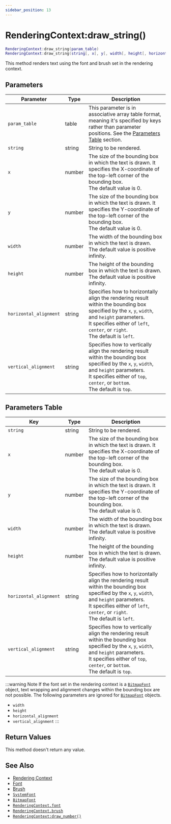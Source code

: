 ```yaml
---
sidebar_position: 13
---
```


# RenderingContext:draw_string()
```lua
RenderingContext:draw_string(param_table)
RenderingContext:draw_string(string[, x[, y[, width[, height[, horizontal_alignment[, vertical_alignment]]]]]])
```
This method renders text using the font and brush set in the rendering context.


## Parameters
|Parameter|Type|Description|
|-|-|-|
|`param_table`|table|This parameter is in associative array table format, meaning it's specified by keys rather than parameter positions. See the [Parameters Table](#parameters-table) section.|
|`string`|string|String to be rendered.
|`x`|number|The size of the bounding box in which the text is drawn. It specifies the X-coordinate of the top-left corner of the bounding box.<br/>The default value is 0.
|`y`|number|The size of the bounding box in which the text is drawn. It specifies the Y-coordinate of the top-left corner of the bounding box.<br/>The default value is 0.
|`width`|number|The width of the bounding box in which the text is drawn.<br/>The default value is positive infinity.
|`height`|number|The height of the bounding box in which the text is drawn.<br/>The default value is positive infinity.
|`horizontal_alignment`|string|Specifies how to horizontally align the rendering result within the bounding box specified by the `x`, `y`, `width`, and `height` parameters.<br/>It specifies either of `left`, `center`, or `right`.<br/>The default is `left`.
|`vertical_alignment`|string|Specifies how to vertically align the rendering result within the bounding box specified by the `x`, `y`, `width`, and `height` parameters.<br/>It specifies either of `top`, `center`, or `bottom`.<br/>The default is `top`.


## Parameters Table
|Key|Type|Description|
|-|-|-|
|`string`|string|String to be rendered.
|`x`|number|The size of the bounding box in which the text is drawn. It specifies the X-coordinate of the top-left corner of the bounding box.<br/>The default value is 0.
|`y`|number|The size of the bounding box in which the text is drawn. It specifies the Y-coordinate of the top-left corner of the bounding box.<br/>The default value is 0.
|`width`|number|The width of the bounding box in which the text is drawn.<br/>The default value is positive infinity.
|`height`|number|The height of the bounding box in which the text is drawn.<br/>The default value is positive infinity.
|`horizontal_alignment`|string|Specifies how to horizontally align the rendering result within the bounding box specified by the `x`, `y`, `width`, and `height` parameters.<br/>It specifies either of `left`, `center`, or `right`.<br/>The default is `left`.
|`vertical_alignment`|string|Specifies how to vertically align the rendering result within the bounding box specified by the `x`, `y`, `width`, and `height` parameters.<br/>It specifies either of `top`, `center`, or `bottom`.<br/>The default is `top`.

:::warning Note
If the font set in the rendering context is a [`BitmapFont`](/libs/graphics/BitmapFont) object, text wrapping and alignment changes within the bounding box are not possible. 
The following parameters are ignored for [`BitmapFont`](/libs/graphics/BitmapFont) objects.
- `width`
- `height`
- `horizontal_alignment`
- `vertical_alignment`
:::

## Return Values
This method doesn't return any value.

## See Also
- [Rendering Context](/guide/graphics#rendering-context)
- [Font](/guide/graphics#font)
- [Brush](/guide/graphics#brush)
- [`SystemFont`](/libs/graphics/SystemFont)
- [`BitmapFont`](/libs/graphics/BitmapFont)
- [`RenderingContext.font`](/libs/graphics/RenderingContext/RenderingContext_font)
- [`RenderingContext.brush`](/libs/graphics/RenderingContext/RenderingContext_brush)
- [`RenderingContext:draw_number()`](/libs/graphics/RenderingContext/RenderingContext-draw_number)
